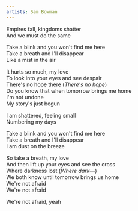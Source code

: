 ```yaml
---
artists: Sam Bowman
---
```

Empires fall, kingdoms shatter  
And we must do the same  
  
Take a blink and you won't find me here  
Take a breath and I'll disappear  
Like a mist in the air  
  
It hurts so much, my love  
To look into your eyes and see despair  
There's no hope there (_There's no hope_)  
Do you know that when tomorrow brings me home  
I'm not undone  
My story's just begun  

I am shattered, feeling small  
Numbering my days  
  
Take a blink and you won't find me here  
Take a breath and I'll disappear  
I am dust on the breeze  
  
So take a breath, my love  
And then lift up your eyes and see the cross  
Where darkness lost (_Where dark—_)  
We both know until tomorrow brings us home  
We're not afraid  
We're not afraid  
  
We're not afraid, yeah